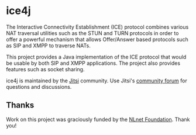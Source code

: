 ice4j
=====
The Interactive Connectivity Establishment (ICE) protocol combines various NAT traversal utilities such as the STUN and TURN protocols in order to offer a powerful mechanism that allows Offer/Answer based protocols such as SIP and XMPP to traverse NATs.

This project provides a Java implementation of the ICE protocol that would be usable by both SIP and XMPP applications. The project also provides features such as socket sharing.

ice4j is maintained by the [Jitsi](https://jitsi.org/) community. Use Jitsi's [community forum](https://community.jitsi.org) for questions and discussions.

Thanks
------
Work on this project was graciously funded by the [NLnet Foundation](https://nlnet.nl/). Thank you!

